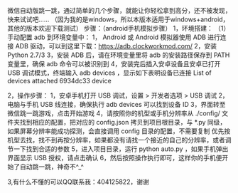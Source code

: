 微信自动版跳一跳，通过简单的几个步骤，就能让你轻松拿到高分，还不被发现，快来试试吧……
（因为我的是windows，所以本版本适用于windows+android，其他的版本欢迎下载测试）
步骤：（android手机模拟步骤）
1，环境搭建：
  （1）手动配置 adb 到环境变量中：
     1， Android 或 Android 模拟器使用 ADB 进行连接
        ADB 驱动，可以到这里下载：https://adb.clockworkmod.com/
     2，安装Python 2.7/3
     3，安装 ADB 后，请在环境变量里将 adb 的安装路径保存到 PATH 变量里，确保 adb 命令可以被识别到
     4，安装完后插入安卓设备且安卓已打开 USB 调试模式，终端输入 adb devices ，显示如下表明设备已连接
        List of devices attached
        6934dc33    device
        
 2，操作步骤：
    1，安卓手机打开 USB 调试，设置 > 开发者选项 > USB 调试
    2，电脑与手机 USB 线连接，确保执行 adb devices 可以找到设备 ID
    3，界面转至微信跳一跳游戏，点击开始游戏
    4，请按照你的机型或手机分辨率从 ./config/ 文件夹找到相应的配置，把对应的 config.json 拷贝到项目根目录，与 *.py 同级，如果屏幕分辨率能成功探测，会直接调用 config 目录的配置，不需要复制
优先按机型去找，找不到再按分辨率，如果都没有请找一个接近的自己的分辨率，或者调节一下找到合适的参数
    5，进入项目目录，运行 python auto.py ，如果手机弹出界面显示 USB 授权，请点击确认
    6，然后按照操作执行即可，这样你的手机便开始了自动跳一跳，神奇不^_^
 
 3,有什么不懂的可以QQ联系我：404125822，谢谢
